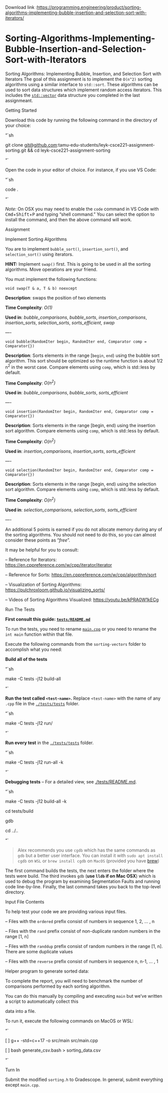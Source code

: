 Download link :https://programming.engineering/product/sorting-algorithms-implementing-bubble-insertion-and-selection-sort-with-iterators/

# Sorting-Algorithms-Implementing-Bubble-Insertion-and-Selection-Sort-with-Iterators
Sorting Algorithms: Implementing Bubble, Insertion, and Selection Sort with Iterators
The goal of this assignment is to implement the `O(n^2)` sorting algorithms using a similar interface to `std::sort`. These algorithms can be used to sort data structures which implement random access iterators. This includes the [`std::vector`](https://en.cppreference.com/w/cpp/container/vector) data structure you completed in the last assignmeant.

Getting Started

Download this code by running the following command in the directory of your choice:

“`sh

git clone git@github.com:tamu-edu-students/leyk-csce221-assignment-sorting.git && cd leyk-csce221-assignment-sorting

“`

Open the code in your editor of choice. For instance, if you use VS Code:

“`sh

code .

“`

*Note:* On OSX you may need to enable the `code` command in VS Code with <kbd>Cmd</kbd>+<kbd>Shift</kbd>+<kbd>P</kbd> and typing “shell command.” You can select the option to install the command, and then the above command will work.

Assignment

Implement Sorting Algorithms

You are to implement `bubble_sort()`, `insertion_sort()`, and `selection_sort()` using iterators.

**HINT:** Implement `swap()` first. This is going to be used in all the sorting algorithms. Move operations are your friend.

You must implement the following functions:

`void swap(T & a, T & b) noexcept`

**Description**: swaps the position of two elements

**Time Complexity**: *O(1)*

**Used in**: *bubble_comparisons*, *bubble_sorts*, *insertion_comparisons*, *insertion_sorts*, *selection_sorts*, *sorts_efficient*, *swap*

—-

`void bubble(RandomIter begin, RandomIter end, Comparator comp = Comparator{})`

**Description**: Sorts elements in the range \[`begin`, `end`) using the bubble sort algorithm. This sort should be optimized so the runtime function is about 1/2 n<sup>2</sup> in the worst case. Compare elements using `comp`, which is std::less by default.

**Time Complexity**: *O(n<sup>2</sup>)*

**Used in**: *bubble_comparisons*, *bubble_sorts*, *sorts_efficient*

—-

`void insertion(RandomIter begin, RandomIter end, Comparator comp = Comparator{})`

**Description**: Sorts elements in the range \[begin, end) using the insertion sort algorithm. Compare elements using `comp`, which is std::less by default.

**Time Complexity**: *O(n<sup>2</sup>)*

**Used in**: *insertion_comparisons*, *insertion_sorts*, *sorts_efficient*

—-

`void selection(RandomIter begin, RandomIter end, Comparator comp = Comparator{})`

**Description**: Sorts elements in the range \[begin, end) using the selection sort algorithm. Compare elements using `comp`, which is std::less by default.

**Time Complexity**: *O(n<sup>2</sup>)*

**Used in**: *selection_comparisons*, *selection_sorts*, *sorts_efficient*

—-

An additional 5 points is earned if you do not allocate memory during any of the sorting algorithms. You should not need to do this, so you can almost consider these points as “*free*”.

It may be helpful for you to consult:

– Reference for Iterators: https://en.cppreference.com/w/cpp/iterator/iterator

– Reference for Sorts: https://en.cppreference.com/w/cpp/algorithm/sort

– Visualization of Sorting Algorithms: https://pulchroxloom.github.io/visualizing_sorts/

– Videos of Sorting Algorithms Visualized: https://youtu.be/kPRA0W1kECg

Run The Tests

**First consult this guide: [`tests/README.md`](./tests/README.md)**

To run the tests, you need to rename [`main.cpp`](./src/main.cpp) or you need to rename the `int main` function within that file.

Execute the following commands from the `sorting-vectors` folder to accomplish what you need:

**Build all of the tests**

“`sh

make -C tests -j12 build-all

“`

**Run the test called `<test-name>`.** Replace `<test-name>` with the name of any `.cpp` file in the [`./tests/tests`](./tests/tests) folder.

“`sh

make -C tests -j12 run/<test-name>

“`

**Run every test** in the [`./tests/tests`](./tests/tests) folder.

“`sh

make -C tests -j12 run-all -k

“`

**Debugging tests** &ndash; For a detailed view, see [./tests/README.md](./tests/README.md).

“`sh

make -C tests -j12 build-all -k

cd tests/build

gdb <test-name>

cd ../..

“`

> Alex recommends you use `cgdb` which has the same commands as `gdb` but a better user interface. You can install it with `sudo apt install cgdb` on `WSL` or `brew install cgdb` on `MacOS` (provided you have [brew](https://brew.sh))

The first command builds the tests, the next enters the folder where the tests were build. The third invokes `gdb` (**use `lldb` if on Mac OSX**) which is used to debug the program by examining Segmentation Faults and running code line-by-line. Finally, the last command takes you back to the top-level directory.

Input File Contents

To help test your code we are providing various input files.

– Files with the `ordered` prefix consist of numbers in sequence 1, 2, … , n

– Files with the `rand` prefix consist of non-duplicate random numbers in the range [1, n]

– Files with the `randdup` prefix consist of random numbers in the range [1, n]. There are some duplicate values

– Files with the `reverse` prefix consist of numbers in sequence n, n-1, … , 1

Helper program to generate sorted data:

To complete the report, you will need to benchmark the number of comparisons performed by each sorting algorithm.

You can do this manually by compiling and executing `main` but we’ve written a script to automatically collect this

data into a file.

To run it, execute the following commands on MacOS or WSL:

“`

[ ] g++ -std=c++17 -o src/main src/main.cpp

[ ] bash generate_csv.bash > sorting_data.csv

“`

Turn In

Submit the modified `sorting.h` to Gradescope. In general, submit everything except `main.cpp`.
